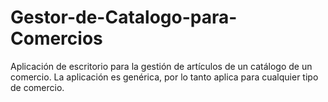 # Gestor-de-Catalogo-para-Comercios
Aplicación de escritorio para la gestión de artículos de un catálogo de un comercio. La aplicación es genérica, por lo tanto aplica para cualquier tipo de comercio.
